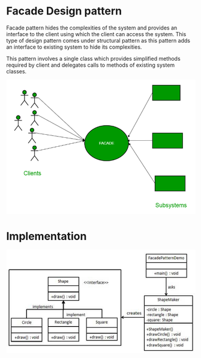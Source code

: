 # Facade Design pattern
Facade pattern hides the complexities of the system and provides an interface to the client using which the client can access the system. This type of design pattern comes under structural pattern as this pattern adds an interface to existing system to hide its complexities.

This pattern involves a single class which provides simplified methods required by client and delegates calls to methods of existing system classes.

<div align="center">
    <img src="https://github.com/ibrahimbayburtlu/Facade-Design-Pattern/blob/master/Img/facadeA.png">
</div>

# Implementation

<div align="center">
    <img src="https://github.com/ibrahimbayburtlu/Facade-Design-Pattern/blob/master/Img/facade_pattern_uml_diagram.jpg">
</div>
